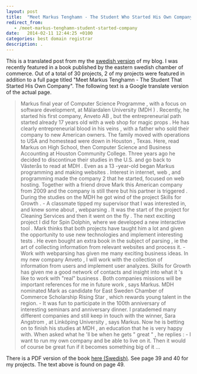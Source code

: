 ```yaml
---
layout: post
title:  "Meet Markus Tenghamn - The Student Who Started His Own Company"
redirect_from:
   - /meet-markus-tenghamn-student-started-company
date:   2014-02-11 12:44:25 +0100
categories: best domain registrar
description: .
---
```


This is a translated post from my the [swedish version](http://markustenghamn.se/mot-markus-tenghamn-studenten-som-startade-eget "Möt Markus Tenghamn - Studenten som startade eget") of my blog. I was recently featured in a book published by the eastern swedish chamber of commerce. Out of a total of 30 projects, 2 of my projects were featured in addition to a full page titled "Meet Markus Tenghamn - The Student That Started His Own Company". The following text is a Google translate version of the actual page.

> Markus final year of Computer Science Programme , with a focus on software development, at Mälardalen University (MDH ) . Recently, he started his first company, Anveto AB , but the entrepreneurial path started already 17 years old with a web shop for magic props . He has clearly entrepreneurial blood in his veins , with a father who sold their company to new American owners. The family moved with operations to USA and homestead were down in Houston , Texas. Here, read Markus on High School, then Computer Science and Business Accounting at Houston Community College. Three years ago he decided to discontinue their studies in the U.S. and go back to Västerås to read at MDH . Even as a 13 -year-old began Markus programming and making websites . Interest in internet, web , and programming made ​​the company 2 that he started, focused on web hosting. Together with a friend drove Mark this American company from 2009 and the company is still there but his partner is triggered . During the studies on the MDH he got wind of the project Skills for Growth . - A classmate tipped my supervisor that I was interested in, and knew some about , webparsing . It was the start of the project for Cleaning Services and then it went on the fly . The next exciting project I did for Spin Dolphin, where we developed a new interactive tool . Mark thinks that both projects have taught him a lot and given the opportunity to use new technologies and implement interesting tests . He even bought an extra book in the subject of parsing , ie the art of collecting information from relevant websites and process it. - Work with webparsing has given me many exciting business ideas. In my new company Anveto , I will work with the collection of information from users and implement user analyzes. Skills for Growth has given me a good network of contacts and insight into what it 's like to work with "real" business . Both companies missions will be important references for me in future work , says Markus. MDH nominated Mark as candidate for East Sweden Chamber of Commerce Scholarship Rising Star , which rewards young talent in the region. - It was fun to participate in the 100th anniversary of interesting seminars and anniversary dinner. I pratademed many different companies and still keep in touch with the winner, Sara Angstrom , at Linköping University , says Markus. Now he is betting on to finish his studies at MDH , an education that he is very happy with. When asked what he 'll be when he gets " great " , he replies : - I want to run my own company and be able to live on it. Then it would of course be great fun if it becomes something big of it ... <div data-angle="0" data-canvas-width="112.78667204475403" data-font-name="g_font_325_0" dir="ltr"></div>

 There is a PDF version of the book [here (Swedish)](http://www.ostsvenskahandelskammaren.se/img/2013/12/12/2233479.pdf "Kompetens för Tillväxt"). See page 39 and 40 for my projects. The text above is found on page 49.